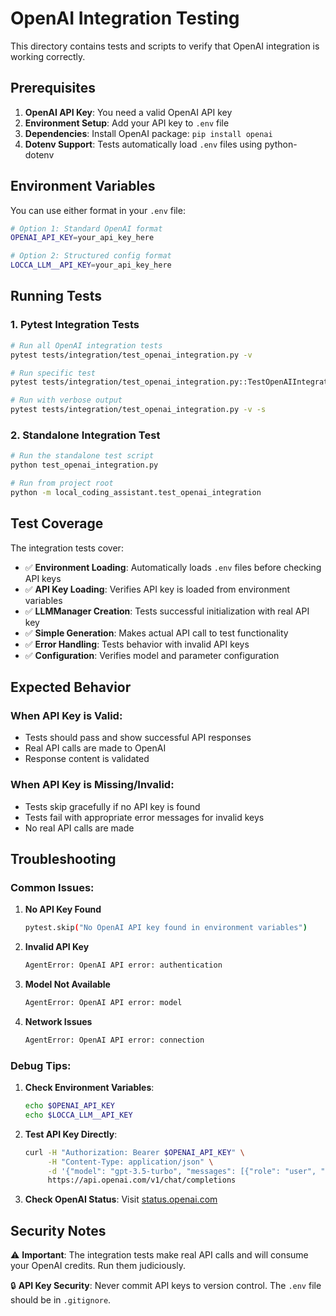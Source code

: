 # OpenAI Integration Testing

This directory contains tests and scripts to verify that OpenAI integration is working correctly.

## Prerequisites

1. **OpenAI API Key**: You need a valid OpenAI API key
2. **Environment Setup**: Add your API key to `.env` file
3. **Dependencies**: Install OpenAI package: `pip install openai`
4. **Dotenv Support**: Tests automatically load `.env` files using python-dotenv

## Environment Variables

You can use either format in your `.env` file:

```bash
# Option 1: Standard OpenAI format
OPENAI_API_KEY=your_api_key_here

# Option 2: Structured config format
LOCCA_LLM__API_KEY=your_api_key_here
```

## Running Tests

### 1. Pytest Integration Tests

```bash
# Run all OpenAI integration tests
pytest tests/integration/test_openai_integration.py -v

# Run specific test
pytest tests/integration/test_openai_integration.py::TestOpenAIIntegration::test_openai_api_key_from_env -v

# Run with verbose output
pytest tests/integration/test_openai_integration.py -v -s
```

### 2. Standalone Integration Test

```bash
# Run the standalone test script
python test_openai_integration.py

# Run from project root
python -m local_coding_assistant.test_openai_integration
```

## Test Coverage

The integration tests cover:

- ✅ **Environment Loading**: Automatically loads `.env` files before checking API keys
- ✅ **API Key Loading**: Verifies API key is loaded from environment variables
- ✅ **LLMManager Creation**: Tests successful initialization with real API key
- ✅ **Simple Generation**: Makes actual API call to test functionality
- ✅ **Error Handling**: Tests behavior with invalid API keys
- ✅ **Configuration**: Verifies model and parameter configuration

## Expected Behavior

### When API Key is Valid:
- Tests should pass and show successful API responses
- Real API calls are made to OpenAI
- Response content is validated

### When API Key is Missing/Invalid:
- Tests skip gracefully if no API key is found
- Tests fail with appropriate error messages for invalid keys
- No real API calls are made

## Troubleshooting

### Common Issues:

1. **No API Key Found**
   ```bash
   pytest.skip("No OpenAI API key found in environment variables")
   ```

2. **Invalid API Key**
   ```bash
   AgentError: OpenAI API error: authentication
   ```

3. **Model Not Available**
   ```bash
   AgentError: OpenAI API error: model
   ```

4. **Network Issues**
   ```bash
   AgentError: OpenAI API error: connection
   ```

### Debug Tips:

1. **Check Environment Variables**:
   ```bash
   echo $OPENAI_API_KEY
   echo $LOCCA_LLM__API_KEY
   ```

2. **Test API Key Directly**:
   ```bash
   curl -H "Authorization: Bearer $OPENAI_API_KEY" \
        -H "Content-Type: application/json" \
        -d '{"model": "gpt-3.5-turbo", "messages": [{"role": "user", "content": "Hello"}]}' \
        https://api.openai.com/v1/chat/completions
   ```

3. **Check OpenAI Status**: Visit [status.openai.com](https://status.openai.com)

## Security Notes

⚠️ **Important**: The integration tests make real API calls and will consume your OpenAI credits. Run them judiciously.

🔒 **API Key Security**: Never commit API keys to version control. The `.env` file should be in `.gitignore`.
